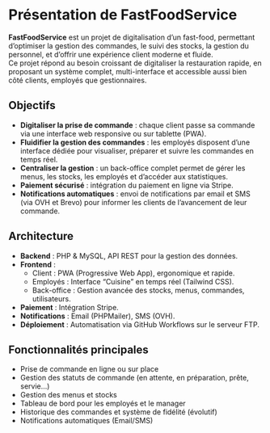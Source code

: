 # Présentation de FastFoodService

**FastFoodService** est un projet de digitalisation d’un fast-food, permettant d’optimiser la gestion des commandes, le suivi des stocks, la gestion du personnel, et d’offrir une expérience client moderne et fluide.  
Ce projet répond au besoin croissant de digitaliser la restauration rapide, en proposant un système complet, multi-interface et accessible aussi bien côté clients, employés que gestionnaires.

## Objectifs

- **Digitaliser la prise de commande** : chaque client passe sa commande via une interface web responsive ou sur tablette (PWA).
- **Fluidifier la gestion des commandes** : les employés disposent d’une interface dédiée pour visualiser, préparer et suivre les commandes en temps réel.
- **Centraliser la gestion** : un back-office complet permet de gérer les menus, les stocks, les employés et d’accéder aux statistiques.
- **Paiement sécurisé** : intégration du paiement en ligne via Stripe.
- **Notifications automatiques** : envoi de notifications par email et SMS (via OVH et Brevo) pour informer les clients de l’avancement de leur commande.

## Architecture

- **Backend** : PHP & MySQL, API REST pour la gestion des données.
- **Frontend** :  
  - Client : PWA (Progressive Web App), ergonomique et rapide.  
  - Employés : Interface “Cuisine” en temps réel (Tailwind CSS).  
  - Back-office : Gestion avancée des stocks, menus, commandes, utilisateurs.
- **Paiement** : Intégration Stripe.
- **Notifications** : Email (PHPMailer), SMS (OVH).
- **Déploiement** : Automatisation via GitHub Workflows sur le serveur FTP.

## Fonctionnalités principales

- Prise de commande en ligne ou sur place
- Gestion des statuts de commande (en attente, en préparation, prête, servie…)
- Gestion des menus et stocks
- Tableau de bord pour les employés et le manager
- Historique des commandes et système de fidélité (évolutif)
- Notifications automatiques (Email/SMS)
